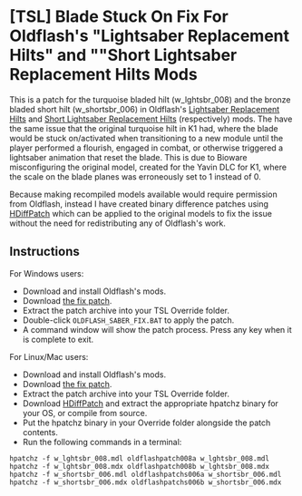 # [TSL] Blade Stuck On Fix For Oldflash's "Lightsaber Replacement Hilts" and ""Short Lightsaber Replacement Hilts Mods

This is a patch for the turquoise bladed hilt (w_lghtsbr_008) and the bronze bladed short hilt (w_shortsbr_006) in Oldflash's [Lightsaber Replacement Hilts](https://www.gamefront.com/games/knights-of-the-old-republic-ii/file/lightsaber-replacement-hilts) and [Short Lightsaber Replacement Hilts](https://www.gamefront.com/games/knights-of-the-old-republic-ii/file/short-lightsaber-replacement-hilts) (respectively) mods. The have the same issue that the original turquoise hilt in K1 had, where the blade would be stuck on/activated when transitioning to a new module until the player performed a flourish, engaged in combat, or otherwise triggered a lightsaber animation that reset the blade. This is due to Bioware misconfiguring the original model, created for the Yavin DLC for K1, where the scale on the blade planes was erroneously set to 1 instead of 0. 

Because making recompiled models available would require permission from Oldflash, instead I have created binary difference patches using [HDiffPatch](https://github.com/sisong/HDiffPatch) which can be applied to the original models to fix the issue without the need for redistributing any of Oldflash's work.

## Instructions
For Windows users:
* Download and install Oldflash's mods.
* Download [the fix patch](https://github.com/DarthParametric/TSL_Blade_Stuck_On_Fix_For_Oldflash_Lightsaber_Replacement_Hilts/releases/latest).
* Extract the patch archive into your TSL Override folder.
* Double-click `OLDFLASH_SABER_FIX.BAT` to apply the patch.
* A command window will show the patch process. Press any key when it is complete to exit.

For Linux/Mac users:
* Download and install Oldflash's mods.
* Download [the fix patch](https://github.com/DarthParametric/TSL_Blade_Stuck_On_Fix_For_Oldflash_Lightsaber_Replacement_Hilts/releases/latest).
* Extract the patch archive into your TSL Override folder.
* Download [HDiffPatch](https://github.com/sisong/HDiffPatch/releases/latest) and extract the appropriate hpatchz binary for your OS, or compile from source.
* Put the hpatchz binary in your Override folder alongside the patch contents.
* Run the following commands in a terminal:
```
hpatchz -f w_lghtsbr_008.mdl oldflashpatch008a w_lghtsbr_008.mdl
hpatchz -f w_lghtsbr_008.mdx oldflashpatch008b w_lghtsbr_008.mdx
hpatchz -f w_shortsbr_006.mdl oldflashpatchs006a w_shortsbr_006.mdl
hpatchz -f w_shortsbr_006.mdx oldflashpatchs006b w_shortsbr_006.mdx
```
